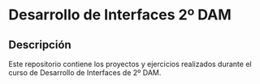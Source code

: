 # Desarrollo de Interfaces 2º DAM

## Descripción
Este repositorio contiene los proyectos y ejercicios realizados durante el curso de Desarrollo de Interfaces de 2º DAM.
